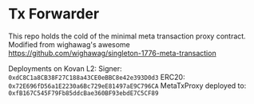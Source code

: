 # Tx Forwarder

This repo holds the cold of the minimal meta transaction proxy contract.
Modified from wighawag's awesome https://github.com/wighawag/singleton-1776-meta-transaction

Deployments on Kovan L2:
Signer: `0xdC8C1a8CB38F27C188a43CE0eBBC8e42e393D0d3`
ERC20: `0x72E696fD56a1E2230a6Bc729eE81497aE9C796CA`
MetaTxProxy deployed to: `0xfB167C545F79Fb85ddcBae360BF93ebdE7C5CF89`